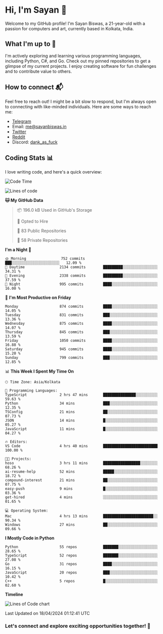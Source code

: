 # Hi, I'm Sayan 👋

Welcome to my GitHub profile! I'm Sayan Biswas, a 21-year-old with a passion for computers and art, currently based in Kolkata, India.

## What I'm up to 🚀

I'm actively exploring and learning various programming languages, including Python, C#, and Go. Check out my pinned repositories to get a glimpse of my current projects. I enjoy creating software for fun challenges and to contribute value to others.

## How to connect 📬

Feel free to reach out! I might be a bit slow to respond, but I'm always open to connecting with like-minded individuals. Here are some ways to reach me:

- [Telegram](https://t.me/dank_as_fuck)
- Email: [me@sayanbiswas.in](mailto:me@sayanbiswas.in)
- [Twitter](https://twitter.com/TheDankDel)
- [Reddit](https://www.reddit.com/user/dank_as_fuck_/)
- Discord: [dank_as_fuck](https://discordapp.com/users/506536929152466945)

## Coding Stats 📊

I love writing code, and here's a quick overview:

<!--START_SECTION:waka-->
![Code Time](http://img.shields.io/badge/Code%20Time-1%2C588%20hrs%205%20mins-blue)

![Lines of code](https://img.shields.io/badge/From%20Hello%20World%20I%27ve%20Written-5.7%20million%20lines%20of%20code-blue)

**🐱 My GitHub Data** 

> 📦 196.0 kB Used in GitHub's Storage 
 > 
> 💼 Opted to Hire
 > 
> 📜 83 Public Repositories 
 > 
> 🔑 58 Private Repositories 
 > 
**I'm a Night 🦉** 

```text
🌞 Morning                752 commits         ███░░░░░░░░░░░░░░░░░░░░░░   12.09 % 
🌆 Daytime                2134 commits        █████████░░░░░░░░░░░░░░░░   34.31 % 
🌃 Evening                2338 commits        █████████░░░░░░░░░░░░░░░░   37.59 % 
🌙 Night                  995 commits         ████░░░░░░░░░░░░░░░░░░░░░   16.00 % 
```
📅 **I'm Most Productive on Friday** 

```text
Monday                   874 commits         ████░░░░░░░░░░░░░░░░░░░░░   14.05 % 
Tuesday                  831 commits         ███░░░░░░░░░░░░░░░░░░░░░░   13.36 % 
Wednesday                875 commits         ████░░░░░░░░░░░░░░░░░░░░░   14.07 % 
Thursday                 845 commits         ███░░░░░░░░░░░░░░░░░░░░░░   13.59 % 
Friday                   1050 commits        ████░░░░░░░░░░░░░░░░░░░░░   16.88 % 
Saturday                 945 commits         ████░░░░░░░░░░░░░░░░░░░░░   15.20 % 
Sunday                   799 commits         ███░░░░░░░░░░░░░░░░░░░░░░   12.85 % 
```


📊 **This Week I Spent My Time On** 

```text
🕑︎ Time Zone: Asia/Kolkata

💬 Programming Languages: 
TypeScript               2 hrs 47 mins       ███████████████░░░░░░░░░░   59.63 % 
Python                   34 mins             ███░░░░░░░░░░░░░░░░░░░░░░   12.35 % 
TSConfig                 21 mins             ██░░░░░░░░░░░░░░░░░░░░░░░   07.73 % 
JSON                     14 mins             █░░░░░░░░░░░░░░░░░░░░░░░░   05.27 % 
JavaScript               11 mins             █░░░░░░░░░░░░░░░░░░░░░░░░   04.27 % 

🔥 Editors: 
VS Code                  4 hrs 40 mins       █████████████████████████   100.00 % 

🐱‍💻 Projects: 
hoso                     3 hrs 11 mins       █████████████████░░░░░░░░   68.26 % 
ai-resume-help           52 mins             █████░░░░░░░░░░░░░░░░░░░░   18.72 % 
compound-interest        21 mins             ██░░░░░░░░░░░░░░░░░░░░░░░   07.75 % 
easy-push                9 mins              █░░░░░░░░░░░░░░░░░░░░░░░░   03.36 % 
get-hired                4 mins              ░░░░░░░░░░░░░░░░░░░░░░░░░   01.65 % 

💻 Operating System: 
Mac                      4 hrs 13 mins       ███████████████████████░░   90.34 % 
Windows                  27 mins             ██░░░░░░░░░░░░░░░░░░░░░░░   09.66 % 
```

**I Mostly Code in Python** 

```text
Python                   55 repos            ███████░░░░░░░░░░░░░░░░░░   28.65 % 
TypeScript               52 repos            ███████░░░░░░░░░░░░░░░░░░   27.08 % 
Go                       31 repos            ████░░░░░░░░░░░░░░░░░░░░░   16.15 % 
JavaScript               20 repos            ███░░░░░░░░░░░░░░░░░░░░░░   10.42 % 
C++                      5 repos             █░░░░░░░░░░░░░░░░░░░░░░░░   02.60 % 
```



**Timeline**

![Lines of Code chart](https://raw.githubusercontent.com/Dank-del/Dank-del/main/assets/bar_graph.png)


 Last Updated on 18/04/2024 01:12:41 UTC
<!--END_SECTION:waka-->

### Let's connect and explore exciting opportunities together! 🚀
